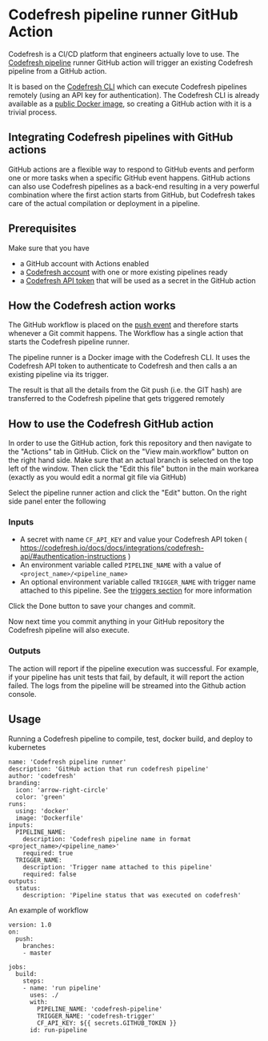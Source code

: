 # Codefresh pipeline runner GitHub Action

Codefresh is a CI/CD platform that engineers actually love to use. The [Codefresh pipeline](https://codefresh.io/docs/docs/configure-ci-cd-pipeline/pipelines/) runner GitHub action will trigger an existing Codefresh pipeline from a GitHub action.

It is based on the [Codefresh CLI](https://codefresh-io.github.io/cli/) which can execute Codefresh pipelines remotely (using an API key for authentication). The Codefresh CLI is already available as a [public Docker image](https://hub.docker.com/r/codefresh/cli/), so creating a GitHub action with it is a trivial process.

## Integrating Codefresh pipelines with GitHub actions

GitHub actions are a flexible way to respond to GitHub events and perform one or more tasks
when a specific GitHub event happens. GitHub actions can also use Codefresh pipelines as a back-end
resulting in a very powerful combination where the first action starts from GitHub, but Codefresh takes care
of the actual compilation or deployment in a pipeline.

## Prerequisites

Make sure that you have

* a GitHub account with Actions enabled
* a [Codefresh account](https://codefresh.io/docs/docs/getting-started/create-a-codefresh-account/) with one or more existing pipelines ready
* a [Codefresh API token](https://codefresh.io/docs/docs/integrations/codefresh-api/#authentication-instructions) that will be used as a secret in the GitHub action


## How the Codefresh action works

The GitHub workflow is placed on the [push event](https://developer.github.com/v3/activity/events/types/#pushevent) and therefore starts whenever a Git commit happens. The Workflow has a single action that starts the Codefresh pipeline runner.

The pipeline runner is a Docker image with the Codefresh CLI. It uses the Codefresh API token to authenticate to Codefresh and then calls a an existing pipeline via its trigger.

The result is that all the details from the Git push (i.e. the GIT hash) are transferred to the Codefresh pipeline that gets triggered remotely

## How to use the Codefresh GitHub action

In order to use the GitHub action, fork this repository and then navigate to the "Actions" tab in GitHub. Click on the "View main.workflow" button on the right hand side. Make sure that an actual branch is selected on the top left of the window. Then click the "Edit this file" button in the main workarea (exactly as you would edit a normal git file via GitHub)

Select the pipeline runner action and click the "Edit" button. On the right side panel enter the following

### Inputs
* A secret with name `CF_API_KEY` and value your Codefresh API token ( https://codefresh.io/docs/docs/integrations/codefresh-api/#authentication-instructions )
* An environment variable called `PIPELINE_NAME` with a value of `<project_name>/<pipeline_name>`
* An optional environment variable called `TRIGGER_NAME` with trigger name attached to this pipeline. See the [triggers section](https://codefresh.io/docs/docs/configure-ci-cd-pipeline/triggers/) for more information

Click the Done button to save your changes and commit.

Now next time you commit anything in your GitHub repository the Codefresh pipeline will also execute.

### Outputs
The action will report if the pipeline execution was successful. For example, if your pipeline has unit tests that fail, by default, it will report the action failed. The logs from the pipeline will be streamed into the Github action console.

## Usage

Running a Codefresh pipeline to compile, test, docker build, and deploy to kubernetes
```
name: 'Codefresh pipeline runner'
description: 'GitHub action that run codefresh pipeline'
author: 'codefresh'
branding:
  icon: 'arrow-right-circle'
  color: 'green'
runs:
  using: 'docker'
  image: 'Dockerfile'
inputs:
  PIPELINE_NAME:
    description: 'Codefresh pipeline name in format <project_name>/<pipeline_name>'
    required: true
  TRIGGER_NAME:
    description: 'Trigger name attached to this pipeline'
    required: false
outputs: 
  status:
    description: 'Pipeline status that was executed on codefresh'

```

An example of workflow

```
version: 1.0
on:
  push:
    branches:
    - master

jobs:
  build:
    steps:
    - name: 'run pipeline'
      uses: ./
      with:
        PIPELINE_NAME: 'codefresh-pipeline'
        TRIGGER_NAME: 'codefresh-trigger'
        CF_API_KEY: ${{ secrets.GITHUB_TOKEN }}
      id: run-pipeline
```
